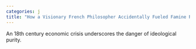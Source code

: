 ```yaml
---
categories: j
title: "How a Visionary French Philosopher Accidentally Fueled Famine Riots and Revolt"
---
```

An 18th century economic crisis underscores the danger of ideological purity.